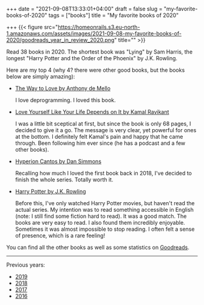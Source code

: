 +++
date = "2021-09-08T13:33:01+04:00"
draft = false
slug = "my-favorite-books-of-2020"
tags = ["books"]
title = "My favorite books of 2020"

+++
{{< figure src="https://homeonrails.s3.eu-north-1.amazonaws.com/assets/images/2021-09-08-my-favorite-books-of-2020/goodreads_year_in_review_2020.png" title="" >}}

Read 38 books in 2020. The shortest book was "Lying" by Sam Harris, the longest
"Harry Potter and the Order of the Phoenix" by J.K. Rowling.

<!--more-->

Here are my top 4 (why 4? there were other good books, but the books below are simply amazing):

- [The Way to Love by Anthony de Mello](https://www.goodreads.com/book/show/138878.The_Way_to_Love)

  I love deprogramming. I loved this book.

- [Love Yourself Like Your Life Depends on It by Kamal Ravikant](https://www.goodreads.com/book/show/15704926-love-yourself-like-your-life-depends-on-it)

  I was a little bit sceptical at first, but since the book is only 68 pages, I
  decided to give it a go. The message is very clear, yet powerful for ones at
  the bottom. I definitely felt Kamal's pain and happy that he came through.
  Been following him ever since (he has a podcast and a few other books).

- [Hyperion Cantos by Dan Simmons](https://www.goodreads.com/series/40461)

  Recalling how much I loved the first book back in 2018, I've decided to
  finish the whole series. Totally worth it.

- [Harry Potter by J.K. Rowling](https://www.goodreads.com/series/45175)

  Before this, I've only watched Harry Potter movies, but haven't read the
  actual series. My intention was to read something accessible in English
  (note: I still find some fiction hard to read). It was a good match. The
  books are very easy to read. I also found them incredibly enjoyable.
  Sometimes it was almost impossible to stop reading. I often felt a sense of
  presence, which is a rare feeling!

You can find all the other books as well as some statistics on
[Goodreads](https://www.goodreads.com/user/year_in_books/2020/24729949).

---

Previous years:

- [2019](/2019/12/my-favorite-books-of-2019/)
- [2018](/2019/01/my-favorite-books-of-2018/)
- [2017](/2017/12/my-favorite-books-of-2017)
- [2016](/2017/01/best-books-of-2016/)
